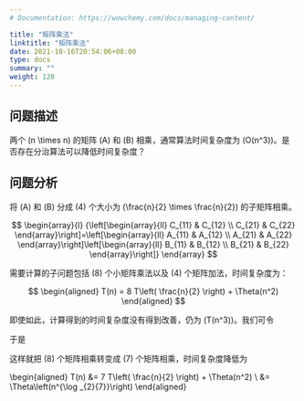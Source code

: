 ```yaml
---
# Documentation: https://wowchemy.com/docs/managing-content/

title: "矩阵乘法"
linktitle: "矩阵乘法"
date: 2021-10-16T20:54:06+08:00
type: docs
summary: ""
weight: 120
---
```


<!--more-->

## 问题描述

两个 \(n \times n\) 的矩阵 \(A\) 和 \(B\) 相乘，通常算法时间复杂度为 \(O(n^3)\)。是否存在分治算法可以降低时间复杂度？

## 问题分析

将 \(A\) 和 \(B\) 分成 \(4\) 个大小为 \(\frac{n}{2} \times \frac{n}{2}\) 的子矩阵相乘。

$$
\begin{array}{l}
{\left[\begin{array}{ll}
C_{11} & C_{12} \\
C_{21} & C_{22}
\end{array}\right]=\left[\begin{array}{ll}
A_{11} & A_{12} \\
A_{21} & A_{22}
\end{array}\right]\left[\begin{array}{ll}
B_{11} & B_{12} \\
B_{21} & B_{22}
\end{array}\right]}
\end{array}
$$

需要计算的子问题包括 \(8\) 个小矩阵乘法以及 \(4\) 个矩阵加法，时间复杂度为：

$$
\begin{aligned}
T(n) = 8 T\left( \frac{n}{2} \right) + \Theta(n^2)
\end{aligned}
$$

即使如此，计算得到的时间复杂度没有得到改善，仍为 \(T(n^3)\)。我们可令

<!-- $$
\begin{aligned}
M_{1} &=  A_{11}  (B_{12} - B_{22}) \\
M_{2} &= (A_{11} + A_{12})  B_{22} \\
M_{3} &= (A_{21} + A_{22})  B_{11} \\
M_{4} &=  A_{22}  (B_{21} - B_{11}) \\
M_{5} &= (A_{11} + A_{22}) (B_{11} + B_{22}) \\
M_{6} &= (A_{12} - A_{22}) (B_{21} + B_{22}) \\
M_{7} &= (A_{11} – A_{21}) (B_{11} + B_{12}) \\
\end{aligned}
$$ -->

于是

<!-- $$
\begin{aligned}
C_{11} &= M_{5} + M_{4} - M_{2} + M_{6} \\
C_{12} &= M_{1} + M_{2} \\
C_{21} &= M_{3} + M_{4} \\
C_{22} &= M_{5} + M_{1} – M_{3} – M_{7} \\
\end{aligned}
$$ -->

这样就把 \(8\) 个矩阵相乘转变成 \(7\) 个矩阵相乘，时间复杂度降低为

\begin{aligned}
T(n) &= 7 T\left( \frac{n}{2} \right) + \Theta(n^2) \\
&= \Theta\left(n^{\log _{2}{7}}\right)
\end{aligned}